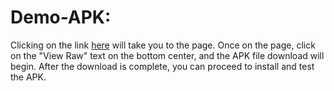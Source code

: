 
# Demo-APK:



Clicking on the link [here](https://github.com/rjfahad44/Weather-App-Compose-For-10MS/tree/main/app/release/app-release.apk) will take you to the page. Once on the page, click on the "View Raw" text on the bottom center, and the APK file download will begin. After the download is complete, you can proceed to install and test the APK.